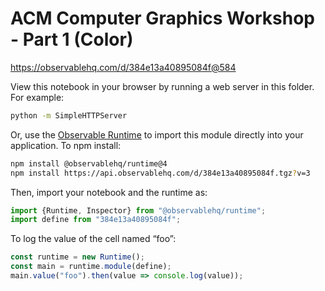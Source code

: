 # ACM Computer Graphics Workshop - Part 1 (Color)

https://observablehq.com/d/384e13a40895084f@584

View this notebook in your browser by running a web server in this folder. For
example:

~~~sh
python -m SimpleHTTPServer
~~~

Or, use the [Observable Runtime](https://github.com/observablehq/runtime) to
import this module directly into your application. To npm install:

~~~sh
npm install @observablehq/runtime@4
npm install https://api.observablehq.com/d/384e13a40895084f.tgz?v=3
~~~

Then, import your notebook and the runtime as:

~~~js
import {Runtime, Inspector} from "@observablehq/runtime";
import define from "384e13a40895084f";
~~~

To log the value of the cell named “foo”:

~~~js
const runtime = new Runtime();
const main = runtime.module(define);
main.value("foo").then(value => console.log(value));
~~~
